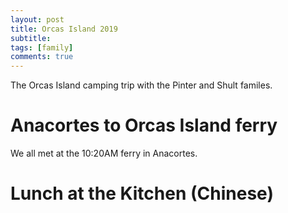 ```yaml
---
layout: post
title: Orcas Island 2019
subtitle: 
tags: [family]
comments: true
---
```

The Orcas Island camping trip with the Pinter and Shult familes.

# Anacortes to Orcas Island ferry

We all met at the 10:20AM ferry in Anacortes. 

# Lunch at the Kitchen (Chinese)

# 
